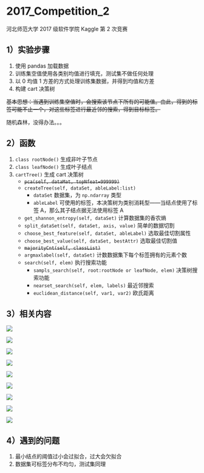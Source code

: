 # 2017_Competition_2
河北师范大学 2017 级软件学院 Kaggle 第 2 次竞赛

## 1）实验步骤

1.  使用 pandas 加载数据
2.  训练集空值使用各类别均值进行填充，测试集不做任何处理
3.   以 0 均值 1 方差的方式处理训练集数据，并得到均值和方差 
4.  构建 cart 决策树

<s>基本思想：当遇到训练集空值时，会搜索该节点下所有的可能值。由此，得到的标签可能不止一个，对这些标签进行最近邻的搜索，得到目标标签。</s>

随机森林，没得办法。。。

## 2）函数

1.  `class rootNode()` 生成非叶子节点
2.  `class leafNode()` 生成叶子结点
3.  `cartTree()` 生成 cart 决策树
    *   <s>`pca(self, dataMat, topNfeat=999999)`</s>
    *   `createTree(self, dataSet, ableLabel:list)`
        *   `dataSet` 数据集，为 `np.ndarray` 类型
        *   `ableLabel` 可使用的标签，本决策树为类别消耗型——当结点使用了标签 A，那么其子结点据无法使用标签 A
    *   `get_shannon_entropy(self, dataSet)` 计算数据集的香农熵
    *   `split_dataSet(self, dataSet, axis, value)` 简单的数据切割
    *   `choose_best_feature(self, dataSet, ableLabel)` 选取最佳切割属性
    *   `choose_best_value(self, dataSet, bestAttr)` 选取最佳切割值
    *   <s>`majorityCnt(self, classList)`</s>
    *   `argmaxlabel(self, dataSet)` 计数数据集下每个标签拥有的元素个数
    *   `search(self, elem)` 执行搜索功能
        *   `sampls_search(self, root:rootNode or leafNode, elem)` 决策树搜索功能
        *   `nearset_search(self, elem, labels)` 最近邻搜索
        *   `euclidean_distance(self, var1, var2)` 欧氏距离

## 3）相关内容

![](./PyMLF-Kaggle02/label=1.png)

![](./PyMLF-Kaggle02/label=2.png)

![](./PyMLF-Kaggle02/label=3.png)

![](./PyMLF-Kaggle02/label=4.png)

![](./PyMLF-Kaggle02/label=5.png)

![](./PyMLF-Kaggle02/label=6.png)

![](./PyMLF-Kaggle02/label=7.png)

![](./PyMLF-Kaggle02/label=8.png)

![](./PyMLF-Kaggle02/label=9.png)

## 4）遇到的问题

1.  最小结点的阈值过小会过拟合，过大会欠拟合
2.  数据集可标签分布不均匀，测试集同理
